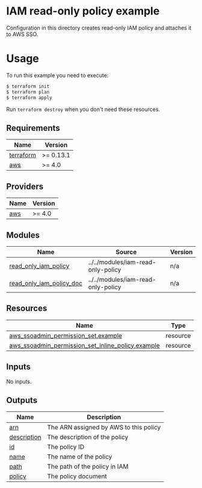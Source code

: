 # IAM read-only policy example

Configuration in this directory creates read-only IAM policy and attaches it to AWS SSO.

# Usage

To run this example you need to execute:

```bash
$ terraform init
$ terraform plan
$ terraform apply
```

Run `terraform destroy` when you don't need these resources.

<!-- BEGINNING OF PRE-COMMIT-TERRAFORM DOCS HOOK -->
## Requirements

| Name | Version |
|------|---------|
| <a name="requirement_terraform"></a> [terraform](#requirement\_terraform) | >= 0.13.1 |
| <a name="requirement_aws"></a> [aws](#requirement\_aws) | >= 4.0 |

## Providers

| Name | Version |
|------|---------|
| <a name="provider_aws"></a> [aws](#provider\_aws) | >= 4.0 |

## Modules

| Name | Source | Version |
|------|--------|---------|
| <a name="module_read_only_iam_policy"></a> [read\_only\_iam\_policy](#module\_read\_only\_iam\_policy) | ../../modules/iam-read-only-policy | n/a |
| <a name="module_read_only_iam_policy_doc"></a> [read\_only\_iam\_policy\_doc](#module\_read\_only\_iam\_policy\_doc) | ../../modules/iam-read-only-policy | n/a |

## Resources

| Name | Type |
|------|------|
| [aws_ssoadmin_permission_set.example](https://registry.terraform.io/providers/hashicorp/aws/latest/docs/resources/ssoadmin_permission_set) | resource |
| [aws_ssoadmin_permission_set_inline_policy.example](https://registry.terraform.io/providers/hashicorp/aws/latest/docs/resources/ssoadmin_permission_set_inline_policy) | resource |

## Inputs

No inputs.

## Outputs

| Name | Description |
|------|-------------|
| <a name="output_arn"></a> [arn](#output\_arn) | The ARN assigned by AWS to this policy |
| <a name="output_description"></a> [description](#output\_description) | The description of the policy |
| <a name="output_id"></a> [id](#output\_id) | The policy ID |
| <a name="output_name"></a> [name](#output\_name) | The name of the policy |
| <a name="output_path"></a> [path](#output\_path) | The path of the policy in IAM |
| <a name="output_policy"></a> [policy](#output\_policy) | The policy document |
<!-- END OF PRE-COMMIT-TERRAFORM DOCS HOOK -->

